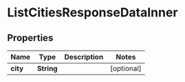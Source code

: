 

# ListCitiesResponseDataInner

## Properties

Name | Type | Description | Notes
------------ | ------------- | ------------- | -------------
**city** | **String** |  |  [optional]




